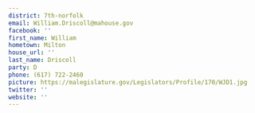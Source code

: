 ```yaml
---
district: 7th-norfolk
email: William.Driscoll@mahouse.gov
facebook: ''
first_name: William
hometown: Milton
house_url: ''
last_name: Driscoll
party: D
phone: (617) 722-2460
picture: https://malegislature.gov/Legislators/Profile/170/WJD1.jpg
twitter: ''
website: ''
---
```


